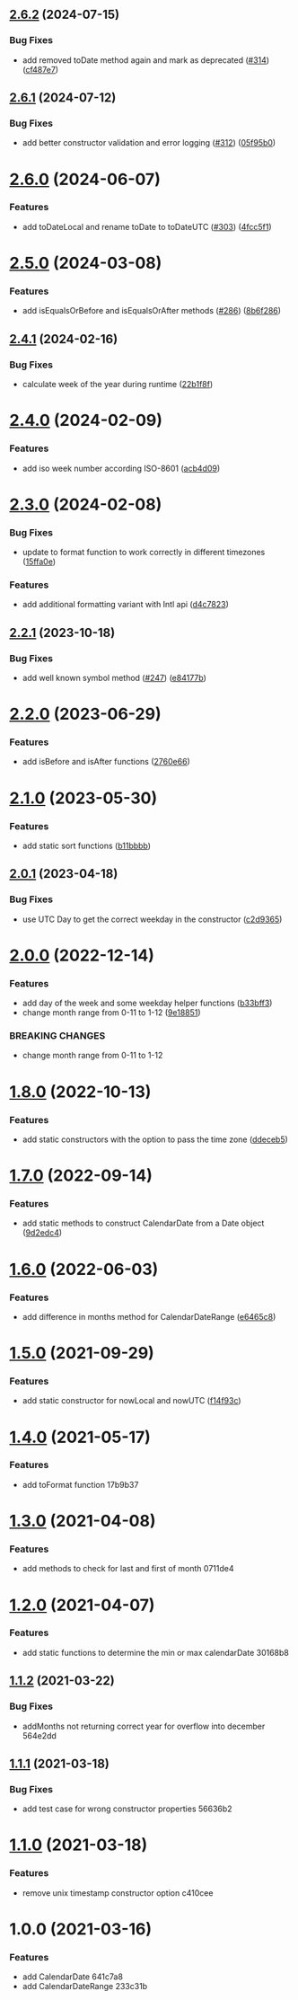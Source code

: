 ## [2.6.2](https://github.com/gastromatic/calendar-date/compare/v2.6.1...v2.6.2) (2024-07-15)


### Bug Fixes

* add removed toDate method again and mark as deprecated ([#314](https://github.com/gastromatic/calendar-date/issues/314)) ([cf487e7](https://github.com/gastromatic/calendar-date/commit/cf487e777c0495f3c1ef7c3c088ce2610e30e436))

## [2.6.1](https://github.com/gastromatic/calendar-date/compare/v2.6.0...v2.6.1) (2024-07-12)


### Bug Fixes

* add better constructor validation and error logging ([#312](https://github.com/gastromatic/calendar-date/issues/312)) ([05f95b0](https://github.com/gastromatic/calendar-date/commit/05f95b0d4021ec191b2dad9dba7c7180143cb3dc))

# [2.6.0](https://github.com/gastromatic/calendar-date/compare/v2.5.0...v2.6.0) (2024-06-07)


### Features

* add toDateLocal and rename toDate to toDateUTC ([#303](https://github.com/gastromatic/calendar-date/issues/303)) ([4fcc5f1](https://github.com/gastromatic/calendar-date/commit/4fcc5f1b99da6b1d579ea94b9778e9ea19bfffb7))

# [2.5.0](https://github.com/gastromatic/calendar-date/compare/v2.4.1...v2.5.0) (2024-03-08)


### Features

* add isEqualsOrBefore and isEqualsOrAfter methods ([#286](https://github.com/gastromatic/calendar-date/issues/286)) ([8b6f286](https://github.com/gastromatic/calendar-date/commit/8b6f286b4ebda4ec8480e9a57810733a28866786))

## [2.4.1](https://github.com/gastromatic/calendar-date/compare/v2.4.0...v2.4.1) (2024-02-16)


### Bug Fixes

* calculate week of the year during runtime ([22b1f8f](https://github.com/gastromatic/calendar-date/commit/22b1f8fe55c0b4ff29ce9a42944612f312a78cbf))

# [2.4.0](https://github.com/gastromatic/calendar-date/compare/v2.3.0...v2.4.0) (2024-02-09)


### Features

* add iso week number according ISO-8601 ([acb4d09](https://github.com/gastromatic/calendar-date/commit/acb4d096d5bc5e1352568778f2ee9cc08f16d3d1))

# [2.3.0](https://github.com/gastromatic/calendar-date/compare/v2.2.1...v2.3.0) (2024-02-08)


### Bug Fixes

* update to format function to work correctly in different timezones ([15ffa0e](https://github.com/gastromatic/calendar-date/commit/15ffa0ee3c4e23a3a277199c65226ca91ccc6162))


### Features

* add additional formatting variant with Intl api ([d4c7823](https://github.com/gastromatic/calendar-date/commit/d4c7823ed326671271441448f568e96afe3eab25))

## [2.2.1](https://github.com/gastromatic/calendar-date/compare/v2.2.0...v2.2.1) (2023-10-18)


### Bug Fixes

* add well known symbol method ([#247](https://github.com/gastromatic/calendar-date/issues/247)) ([e84177b](https://github.com/gastromatic/calendar-date/commit/e84177bf115ededa48fe54f48de8c8e01a226e86))

# [2.2.0](https://github.com/gastromatic/calendar-date/compare/v2.1.0...v2.2.0) (2023-06-29)


### Features

* add isBefore and isAfter functions ([2760e66](https://github.com/gastromatic/calendar-date/commit/2760e6663001604689452d568f1282a452ff8772))

# [2.1.0](https://github.com/gastromatic/calendar-date/compare/v2.0.1...v2.1.0) (2023-05-30)


### Features

* add static sort functions ([b11bbbb](https://github.com/gastromatic/calendar-date/commit/b11bbbb96b155bb60ae19950ed104d8ac0c6096b))

## [2.0.1](https://github.com/gastromatic/calendar-date/compare/v2.0.0...v2.0.1) (2023-04-18)


### Bug Fixes

* use UTC Day to get the correct weekday in the constructor ([c2d9365](https://github.com/gastromatic/calendar-date/commit/c2d93653f2c80cd851906bd988bc3c728ecb5e9b))

# [2.0.0](https://github.com/gastromatic/calendar-date/compare/v1.8.0...v2.0.0) (2022-12-14)


### Features

* add day of the week and some weekday helper functions ([b33bff3](https://github.com/gastromatic/calendar-date/commit/b33bff3eb643bb0af3a1e35947d5b02425a198a9))
* change month range from 0-11 to 1-12 ([9e18851](https://github.com/gastromatic/calendar-date/commit/9e18851e8a06a48b6adc7a274ba4eab16714bbdf))


### BREAKING CHANGES

* change month range from 0-11 to 1-12

# [1.8.0](https://github.com/gastromatic/calendar-date/compare/v1.7.0...v1.8.0) (2022-10-13)


### Features

* add static constructors with the option to pass the time zone ([ddeceb5](https://github.com/gastromatic/calendar-date/commit/ddeceb5871531c158852f6200989ab283391917f))

# [1.7.0](https://github.com/gastromatic/calendar-date/compare/v1.6.0...v1.7.0) (2022-09-14)


### Features

* add static methods to construct CalendarDate from a Date object ([9d2edc4](https://github.com/gastromatic/calendar-date/commit/9d2edc4bf1a7effc457d9acf2331701819dbb1ad))

# [1.6.0](https://github.com/gastromatic/calendar-date/compare/v1.5.0...v1.6.0) (2022-06-03)


### Features

* add difference in months method for CalendarDateRange ([e6465c8](https://github.com/gastromatic/calendar-date/commit/e6465c831d3a00914ea8c7c4a95f75a9fc70f994))

# [1.5.0](https://github.com/gastromatic/calendar-date/compare/v1.4.0...v1.5.0) (2021-09-29)


### Features

* add static constructor for nowLocal and nowUTC ([f14f93c](https://github.com/gastromatic/calendar-date/commit/f14f93c68ebf3e09a283a7385d328e4412669968))

# [1.4.0](https://github.com/gastromatic/calendar-date/compare/v1.3.0...v1.4.0) (2021-05-17)


### Features

* add toFormat function 17b9b37

# [1.3.0](https://github.com/gastromatic/calendar-date/compare/v1.2.0...v1.3.0) (2021-04-08)


### Features

* add methods to check for last and first of month 0711de4

# [1.2.0](https://github.com/gastromatic/calendar-date/compare/v1.1.2...v1.2.0) (2021-04-07)


### Features

* add static functions to determine the min or max calendarDate 30168b8

## [1.1.2](https://github.com/gastromatic/calendar-date/compare/v1.1.1...v1.1.2) (2021-03-22)


### Bug Fixes

* addMonths not returning correct year for overflow into december 564e2dd

## [1.1.1](https://github.com/gastromatic/calendar-date/compare/v1.1.0...v1.1.1) (2021-03-18)


### Bug Fixes

* add test case for wrong constructor properties 56636b2

# [1.1.0](https://github.com/gastromatic/calendar-date/compare/v1.0.0...v1.1.0) (2021-03-18)


### Features

* remove unix timestamp constructor option c410cee

# 1.0.0 (2021-03-16)


### Features

* add CalendarDate 641c7a8
* add CalendarDateRange 233c31b
